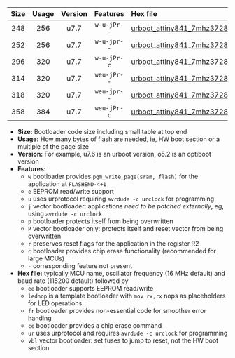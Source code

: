 |Size|Usage|Version|Features|Hex file|
|:-:|:-:|:-:|:-:|:--|
|248|256|u7.7|`w-u-jPr--`|[urboot_attiny841_7mhz3728_38400bps_lednop_ur_vbl.hex](https://raw.githubusercontent.com/stefanrueger/urboot.hex/main/mcus/attiny841/fcpu_7mhz3728/38400_bps/urboot_attiny841_7mhz3728_38400bps_lednop_ur_vbl.hex)|
|252|256|u7.7|`w-u-jpr--`|[urboot_attiny841_7mhz3728_38400bps_lednop_fr_ur_vbl.hex](https://raw.githubusercontent.com/stefanrueger/urboot.hex/main/mcus/attiny841/fcpu_7mhz3728/38400_bps/urboot_attiny841_7mhz3728_38400bps_lednop_fr_ur_vbl.hex)|
|296|320|u7.7|`w-u-jPr-c`|[urboot_attiny841_7mhz3728_38400bps_lednop_fr_ce_ur_vbl.hex](https://raw.githubusercontent.com/stefanrueger/urboot.hex/main/mcus/attiny841/fcpu_7mhz3728/38400_bps/urboot_attiny841_7mhz3728_38400bps_lednop_fr_ce_ur_vbl.hex)|
|314|320|u7.7|`weu-jPr--`|[urboot_attiny841_7mhz3728_38400bps_ee_lednop_ur_vbl.hex](https://raw.githubusercontent.com/stefanrueger/urboot.hex/main/mcus/attiny841/fcpu_7mhz3728/38400_bps/urboot_attiny841_7mhz3728_38400bps_ee_lednop_ur_vbl.hex)|
|318|320|u7.7|`weu-jpr--`|[urboot_attiny841_7mhz3728_38400bps_ee_lednop_fr_ur_vbl.hex](https://raw.githubusercontent.com/stefanrueger/urboot.hex/main/mcus/attiny841/fcpu_7mhz3728/38400_bps/urboot_attiny841_7mhz3728_38400bps_ee_lednop_fr_ur_vbl.hex)|
|358|384|u7.7|`weu-jPr-c`|[urboot_attiny841_7mhz3728_38400bps_ee_lednop_fr_ce_ur_vbl.hex](https://raw.githubusercontent.com/stefanrueger/urboot.hex/main/mcus/attiny841/fcpu_7mhz3728/38400_bps/urboot_attiny841_7mhz3728_38400bps_ee_lednop_fr_ce_ur_vbl.hex)|

- **Size:** Bootloader code size including small table at top end
- **Usage:** How many bytes of flash are needed, ie, HW boot section or a multiple of the page size
- **Version:** For example, u7.6 is an urboot version, o5.2 is an optiboot version
- **Features:**
  + `w` bootloader provides `pgm_write_page(sram, flash)` for the application at `FLASHEND-4+1`
  + `e` EEPROM read/write support
  + `u` uses urprotocol requiring `avrdude -c urclock` for programming
  + `j` vector bootloader: applications *need to be patched externally*, eg, using `avrdude -c urclock`
  + `p` bootloader protects itself from being overwritten
  + `P` vector bootloader only: protects itself and reset vector from being overwritten
  + `r` preserves reset flags for the application in the register R2
  + `c` bootloader provides chip erase functionality (recommended for large MCUs)
  + `-` corresponding feature not present
- **Hex file:** typically MCU name, oscillator frequency (16 MHz default) and baud rate (115200 default) followed by
  + `ee` bootloader supports EEPROM read/write
  + `lednop` is a template bootloader with `mov rx,rx` nops as placeholders for LED operations
  + `fr` bootloader provides non-essential code for smoother error handing
  + `ce` bootloader provides a chip erase command
  + `ur` uses urprotocol and requires `avrdude -c urclock` for programming
  + `vbl` vector bootloader: set fuses to jump to reset, not the HW boot section
